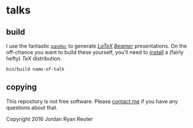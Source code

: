 # talks

## build

I use the fantastic [`pandoc`][about-pandoc] to generate [_LaTeX_][about-latex]
[_Beamer_][about-beamer] presentations. On the off-chance you want to build
these yourself, you'll need to [install][get-latex] a (fairly hefty) _TeX_
distribution.

    bin/build name-of-talk

## copying

This repository is not free software. Please [contact me][email] if you have
any questions about that.

Copyright 2016 Jordan Ryan Reuter

[about-pandoc]: http://pandoc.org
[about-latex]: https://latex-project.org/intro.html
[about-beamer]: https://ctan.org/pkg/beamer
[get-latex]: https://latex-project.org/ftp.html
[email]: mailto:me+talks@jreut.com

